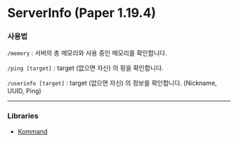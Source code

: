 # ServerInfo (Paper 1.19.4)

### 사용법

`/memory` : 서버의 총 메모리와 사용 중인 메모리를 확인합니다.

`/ping [target]` : target (없으면 자신) 의 핑을 확인합니다.

`/userinfo [target]` : target (없으면 자신) 의 정보를 확인합니다. (Nickname, UUID, Ping)

---

### Libraries

- [Kommand](https://github.com/monun/kommand)